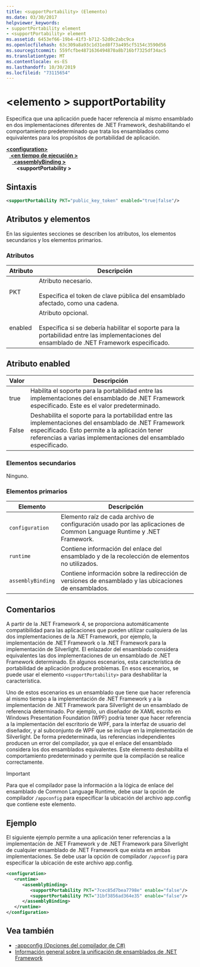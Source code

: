 ```yaml
---
title: <supportPortability> (Elemento)
ms.date: 03/30/2017
helpviewer_keywords:
- supportPortability element
- <supportPortability> element
ms.assetid: 6453ef66-19b4-41f3-b712-52d0c2abc9ca
ms.openlocfilehash: 63c309a8a93c1d31ed8f73a495cf5154c3590d56
ms.sourcegitcommit: 559fcfbe4871636494870a8b716bf7325df34ac5
ms.translationtype: MT
ms.contentlocale: es-ES
ms.lasthandoff: 10/30/2019
ms.locfileid: "73115654"
---
```

# <a name="supportportability-element"></a>\<elemento > supportPortability
Especifica que una aplicación puede hacer referencia al mismo ensamblado en dos implementaciones diferentes de .NET Framework, deshabilitando el comportamiento predeterminado que trata los ensamblados como equivalentes para los propósitos de portabilidad de aplicación.  
  
[ **\<configuration>** ](../configuration-element.md)\
&nbsp;&nbsp;[ **\<en tiempo de ejecución >** ](runtime-element.md)\
&nbsp;&nbsp;&nbsp;&nbsp;[ **\<assemblyBinding >** ](assemblybinding-element-for-runtime.md)\
&nbsp;&nbsp;&nbsp;&nbsp;&nbsp;&nbsp; **\<supportPortability >**  
  
## <a name="syntax"></a>Sintaxis  
  
```xml  
<supportPortability PKT="public_key_token" enabled="true|false"/>  
```  
  
## <a name="attributes-and-elements"></a>Atributos y elementos  

En las siguientes secciones se describen los atributos, los elementos secundarios y los elementos primarios.  
  
### <a name="attributes"></a>Atributos  
  
|Atributo|Descripción|  
|---------------|-----------------|  
|PKT|Atributo necesario.<br /><br /> Especifica el token de clave pública del ensamblado afectado, como una cadena.|  
|enabled|Atributo opcional.<br /><br /> Especifica si se debería habilitar el soporte para la portabilidad entre las implementaciones del ensamblado de .NET Framework especificado.|  
  
## <a name="enabled-attribute"></a>Atributo enabled  
  
|Valor|Descripción|  
|-----------|-----------------|  
|true|Habilita el soporte para la portabilidad entre las implementaciones del ensamblado de .NET Framework especificado. Este es el valor predeterminado.|  
|False|Deshabilita el soporte para la portabilidad entre las implementaciones del ensamblado de .NET Framework especificado. Esto permite a la aplicación tener referencias a varias implementaciones del ensamblado especificado.|  
  
### <a name="child-elements"></a>Elementos secundarios  

Ninguno.  
  
### <a name="parent-elements"></a>Elementos primarios  
  
|Elemento|Descripción|  
|-------------|-----------------|  
|`configuration`|Elemento raíz de cada archivo de configuración usado por las aplicaciones de Common Language Runtime y .NET Framework.|  
|`runtime`|Contiene información del enlace del ensamblado y de la recolección de elementos no utilizados.|  
|`assemblyBinding`|Contiene información sobre la redirección de versiones de ensamblado y las ubicaciones de ensamblados.|  
  
## <a name="remarks"></a>Comentarios  

A partir de la .NET Framework 4, se proporciona automáticamente compatibilidad para las aplicaciones que pueden utilizar cualquiera de las dos implementaciones de la .NET Framework, por ejemplo, la implementación de .NET Framework o la .NET Framework para la implementación de Silverlight. El enlazador del ensamblado considera equivalentes las dos implementaciones de un ensamblado de .NET Framework determinado. En algunos escenarios, esta característica de portabilidad de aplicación produce problemas. En esos escenarios, se puede usar el elemento `<supportPortability>` para deshabilitar la característica.  
  
Uno de estos escenarios es un ensamblado que tiene que hacer referencia al mismo tiempo a la implementación de .NET Framework y a la implementación de .NET Framework para Silverlight de un ensamblado de referencia determinado. Por ejemplo, un diseñador de XAML escrito en Windows Presentation Foundation (WPF) podría tener que hacer referencia a la implementación del escritorio de WPF, para la interfaz de usuario del diseñador, y al subconjunto de WPF que se incluye en la implementación de Silverlight. De forma predeterminada, las referencias independientes producen un error del compilador, ya que el enlace del ensamblado considera los dos ensamblados equivalentes. Este elemento deshabilita el comportamiento predeterminado y permite que la compilación se realice correctamente.  
  
> [!IMPORTANT]
> Para que el compilador pase la información a la lógica de enlace del ensamblado de Common Language Runtime, debe usar la opción de compilador `/appconfig` para especificar la ubicación del archivo app.config que contiene este elemento.  
  
## <a name="example"></a>Ejemplo  

El siguiente ejemplo permite a una aplicación tener referencias a la implementación de .NET Framework y de .NET Framework para Silverlight de cualquier ensamblado de .NET Framework que exista en ambas implementaciones. Se debe usar la opción de compilador `/appconfig` para especificar la ubicación de este archivo app.config.  
  
```xml  
<configuration>  
   <runtime>  
      <assemblyBinding>  
         <supportPortability PKT="7cec85d7bea7798e" enable="false"/>  
         <supportPortability PKT="31bf3856ad364e35" enable="false"/>  
      </assemblyBinding>  
   </runtime>  
</configuration>  
```  
  
## <a name="see-also"></a>Vea también

- [-appconfig (Opciones del compilador de C#)](../../../../csharp/language-reference/compiler-options/appconfig-compiler-option.md)
- [Información general sobre la unificación de ensamblados de .NET Framework](https://docs.microsoft.com/previous-versions/dotnet/netframework-4.0/db7849ey(v=vs.100))

